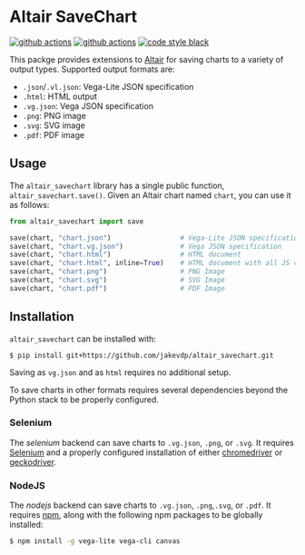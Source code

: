 # Altair SaveChart

[![github actions](https://github.com/jakevdp/altair_savechart/workflows/build/badge.svg)](https://github.com/jakevdp/altair_savechart/actions?query=workflow%3Abuild)
[![github actions](https://github.com/jakevdp/altair_savechart/workflows/lint/badge.svg)](https://github.com/jakevdp/altair_savechart/actions?query=workflow%3Alint)
[![code style black](https://img.shields.io/badge/code%20style-black-000000.svg)](https://github.com/psf/black)

This packge provides extensions to [Altair](http://altair-viz.github.io) for saving charts
to a variety of output types. Supported output formats are:

- ``.json``/``.vl.json``: Vega-Lite JSON specification
- ``.html``: HTML output
- ``.vg.json``: Vega JSON specification
- ``.png``: PNG image
- ``.svg``: SVG image
- ``.pdf``: PDF image

## Usage
The ``altair_savechart`` library has a single public function, ``altair_savechart.save()``.
Given an Altair chart named ``chart``, you can use it as follows:
```python
from altair_savechart import save

save(chart, "chart.json")                 # Vega-Lite JSON specification
save(chart, "chart.vg.json")              # Vega JSON specification
save(chart, "chart.html")                 # HTML document
save(chart, "chart.html", inline=True)    # HTML document with all JS code inline
save(chart, "chart.png")                  # PNG Image
save(chart, "chart.svg")                  # SVG Image
save(chart, "chart.pdf")                  # PDF Image
```

## Installation
``altair_savechart`` can be installed with:
```
$ pip install git+https://github.com/jakevdp/altair_savechart.git
```
Saving as ``vg.json`` and as ``html`` requires no additional setup.

To save charts in other formats requires several dependencies beyond the Python stack
to be properly configured. 

### Selenium
The *selenium* backend can save charts to ``.vg.json``, ``.png``, or ``.svg``.
It requires [Selenium](https://selenium.dev/selenium/docs/api/py/) and a properly configured
installation of either [chromedriver](https://chromedriver.chromium.org/) or
[geckodriver](https://firefox-source-docs.mozilla.org/testing/geckodriver/).

### NodeJS
The *nodejs* backend can save charts to ``.vg.json``, ``.png``,``.svg``, or ``.pdf``.
It requires [npm](https://www.npmjs.com/), along with the following npm packages to be
globally installed:
```bash
$ npm install -g vega-lite vega-cli canvas
```

